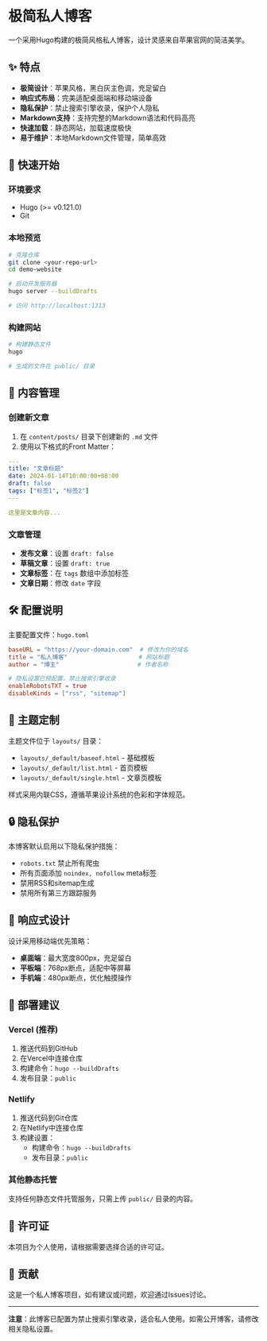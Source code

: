# 极简私人博客

一个采用Hugo构建的极简风格私人博客，设计灵感来自苹果官网的简洁美学。

## ✨ 特点

- **极简设计**：苹果风格，黑白灰主色调，充足留白
- **响应式布局**：完美适配桌面端和移动端设备  
- **隐私保护**：禁止搜索引擎收录，保护个人隐私
- **Markdown支持**：支持完整的Markdown语法和代码高亮
- **快速加载**：静态网站，加载速度极快
- **易于维护**：本地Markdown文件管理，简单高效

## 🚀 快速开始

### 环境要求

- Hugo (>= v0.121.0)
- Git

### 本地预览

```bash
# 克隆仓库
git clone <your-repo-url>
cd demo-website

# 启动开发服务器
hugo server --buildDrafts

# 访问 http://localhost:1313
```

### 构建网站

```bash
# 构建静态文件
hugo

# 生成的文件在 public/ 目录
```

## 📝 内容管理

### 创建新文章

1. 在 `content/posts/` 目录下创建新的 `.md` 文件
2. 使用以下格式的Front Matter：

```yaml
---
title: "文章标题"
date: 2024-01-14T10:00:00+08:00
draft: false
tags: ["标签1", "标签2"]
---

这里是文章内容...
```

### 文章管理

- **发布文章**：设置 `draft: false`
- **草稿文章**：设置 `draft: true`  
- **文章标签**：在 `tags` 数组中添加标签
- **文章日期**：修改 `date` 字段

## 🛠️ 配置说明

主要配置文件：`hugo.toml`

```toml
baseURL = "https://your-domain.com"  # 修改为你的域名
title = "私人博客"                    # 网站标题
author = "博主"                      # 作者名称

# 隐私设置已预配置，禁止搜索引擎收录
enableRobotsTXT = true
disableKinds = ["rss", "sitemap"]
```

## 🎨 主题定制

主题文件位于 `layouts/` 目录：

- `layouts/_default/baseof.html` - 基础模板
- `layouts/_default/list.html` - 首页模板  
- `layouts/_default/single.html` - 文章页模板

样式采用内联CSS，遵循苹果设计系统的色彩和字体规范。

## 🔒 隐私保护

本博客默认启用以下隐私保护措施：

- `robots.txt` 禁止所有爬虫
- 所有页面添加 `noindex, nofollow` meta标签
- 禁用RSS和sitemap生成
- 禁用所有第三方跟踪服务

## 📱 响应式设计

设计采用移动端优先策略：

- **桌面端**：最大宽度800px，充足留白
- **平板端**：768px断点，适配中等屏幕
- **手机端**：480px断点，优化触摸操作

## 🚀 部署建议

### Vercel (推荐)

1. 推送代码到GitHub
2. 在Vercel中连接仓库
3. 构建命令：`hugo --buildDrafts`
4. 发布目录：`public`

### Netlify

1. 推送代码到Git仓库
2. 在Netlify中连接仓库  
3. 构建设置：
   - 构建命令：`hugo --buildDrafts`
   - 发布目录：`public`

### 其他静态托管

支持任何静态文件托管服务，只需上传 `public/` 目录的内容。

## 📄 许可证

本项目为个人使用，请根据需要选择合适的许可证。

## 🤝 贡献

这是一个私人博客项目，如有建议或问题，欢迎通过Issues讨论。

---

**注意**：此博客已配置为禁止搜索引擎收录，适合私人使用。如需公开博客，请修改相关隐私设置。 